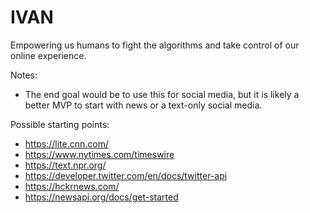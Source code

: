 # IVAN

Empowering us humans to fight the algorithms and take control of our online experience.

Notes:
* The end goal would be to use this for social media, but it is likely a better MVP to start with news or a text-only social media.

Possible starting points:
* https://lite.cnn.com/
* https://www.nytimes.com/timeswire
* https://text.npr.org/
* https://developer.twitter.com/en/docs/twitter-api
* https://hckrnews.com/
* https://newsapi.org/docs/get-started
